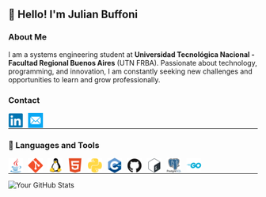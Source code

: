 ## 👋 Hello! I'm Julian Buffoni

### About Me
I am a systems engineering student at **Universidad Tecnológica Nacional - Facultad Regional Buenos Aires** (UTN FRBA). Passionate about technology, programming, and innovation, I am constantly seeking new challenges and opportunities to learn and grow professionally.

### Contact
<a target="_blank" href="https://www.linkedin.com/in/julianbuffoni"><img align="left" alt="Java" width="30px" style="padding-right:10px;" src="docs/linkedin-original.svg"/><a/>
<a target="_blank" href="mailto:julian_buffoni@protonmail.com"><img align="left" alt="Java" width="30px" style="padding-right:10px;" src="docs/tc-mail.svg"/><a/>
<br/>

---
          
### 🧰 Languages and Tools
          
<img align="left" alt="Java" width="30px" style="padding-right:10px;" src="docs/java-original.svg"/>
<img align="left" alt="Git" width="30px" style="padding-right:10px;" src="docs/git-original.svg" />
<img align="left" alt="Linux" width="30px" style="padding-right:10px;" src="docs/linux-original.svg" />
<img align="left" alt="HTML" width="30px" style="padding-right:10px;" src="docs/html5-plain.svg" />
<img align="left" alt="Python" width="30px" style="padding-right:10px;" src="docs/python-plain.svg" />
<img align="left" alt="C++" width="30px" style="padding-right:10px;" src="docs/cplusplus-original.svg" />
<img align="left" alt="GitHub" width="30px" style="padding-right:10px;" src="docs/github-original.svg" />
<img align="left" alt="Bash" width="30px" style="padding-right:10px;" src="docs/bash-original.svg" />
<img align="left" alt="Bash" width="30px" style="padding-right:10px;" src="docs/postgresql-original-wordmark.svg" />
<img align="left" alt="Bash" width="30px" style="padding-right:10px;" src="docs/go-original-wordmark.svg" />
<br/>
          
---

![Your GitHub Stats](https://github-readme-stats.vercel.app/api?username=yourusername&show_icons=true&theme=radical)
